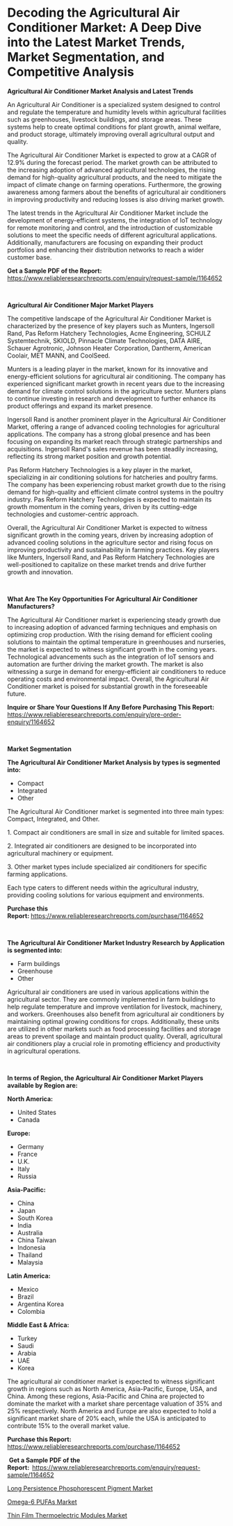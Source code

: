 <p><h1>Decoding the Agricultural Air Conditioner Market: A Deep Dive into the Latest Market Trends, Market Segmentation, and Competitive Analysis</h1></p><p><strong>Agricultural Air Conditioner Market Analysis and Latest Trends</strong></p>
<p><p>An Agricultural Air Conditioner is a specialized system designed to control and regulate the temperature and humidity levels within agricultural facilities such as greenhouses, livestock buildings, and storage areas. These systems help to create optimal conditions for plant growth, animal welfare, and product storage, ultimately improving overall agricultural output and quality.</p><p>The Agricultural Air Conditioner Market is expected to grow at a CAGR of 12.9% during the forecast period. The market growth can be attributed to the increasing adoption of advanced agricultural technologies, the rising demand for high-quality agricultural products, and the need to mitigate the impact of climate change on farming operations. Furthermore, the growing awareness among farmers about the benefits of agricultural air conditioners in improving productivity and reducing losses is also driving market growth.</p><p>The latest trends in the Agricultural Air Conditioner Market include the development of energy-efficient systems, the integration of IoT technology for remote monitoring and control, and the introduction of customizable solutions to meet the specific needs of different agricultural applications. Additionally, manufacturers are focusing on expanding their product portfolios and enhancing their distribution networks to reach a wider customer base.</p></p>
<p><strong>Get a Sample PDF of the Report:&nbsp;</strong> <a href="https://www.reliableresearchreports.com/enquiry/request-sample/1164652">https://www.reliableresearchreports.com/enquiry/request-sample/1164652</a></p>
<p>&nbsp;</p>
<p><strong>Agricultural Air Conditioner Major Market Players</strong></p>
<p><p>The competitive landscape of the Agricultural Air Conditioner Market is characterized by the presence of key players such as Munters, Ingersoll Rand, Pas Reform Hatchery Technologies, Acme Engineering, SCHULZ Systemtechnik, SKIOLD, Pinnacle Climate Technologies, DATA AIRE, Schauer Agrotronic, Johnson Heater Corporation, Dantherm, American Coolair, MET MANN, and CoolSeed.</p><p>Munters is a leading player in the market, known for its innovative and energy-efficient solutions for agricultural air conditioning. The company has experienced significant market growth in recent years due to the increasing demand for climate control solutions in the agriculture sector. Munters plans to continue investing in research and development to further enhance its product offerings and expand its market presence.</p><p>Ingersoll Rand is another prominent player in the Agricultural Air Conditioner Market, offering a range of advanced cooling technologies for agricultural applications. The company has a strong global presence and has been focusing on expanding its market reach through strategic partnerships and acquisitions. Ingersoll Rand's sales revenue has been steadily increasing, reflecting its strong market position and growth potential.</p><p>Pas Reform Hatchery Technologies is a key player in the market, specializing in air conditioning solutions for hatcheries and poultry farms. The company has been experiencing robust market growth due to the rising demand for high-quality and efficient climate control systems in the poultry industry. Pas Reform Hatchery Technologies is expected to maintain its growth momentum in the coming years, driven by its cutting-edge technologies and customer-centric approach.</p><p>Overall, the Agricultural Air Conditioner Market is expected to witness significant growth in the coming years, driven by increasing adoption of advanced cooling solutions in the agriculture sector and rising focus on improving productivity and sustainability in farming practices. Key players like Munters, Ingersoll Rand, and Pas Reform Hatchery Technologies are well-positioned to capitalize on these market trends and drive further growth and innovation.</p></p>
<p>&nbsp;</p>
<p><strong>What Are The Key Opportunities For Agricultural Air Conditioner Manufacturers?</strong></p>
<p><p>The Agricultural Air Conditioner market is experiencing steady growth due to increasing adoption of advanced farming techniques and emphasis on optimizing crop production. With the rising demand for efficient cooling solutions to maintain the optimal temperature in greenhouses and nurseries, the market is expected to witness significant growth in the coming years. Technological advancements such as the integration of IoT sensors and automation are further driving the market growth. The market is also witnessing a surge in demand for energy-efficient air conditioners to reduce operating costs and environmental impact. Overall, the Agricultural Air Conditioner market is poised for substantial growth in the foreseeable future.</p></p>
<p><strong>Inquire or Share Your Questions If Any Before Purchasing This Report:</strong> <a href="https://www.reliableresearchreports.com/enquiry/pre-order-enquiry/1164652">https://www.reliableresearchreports.com/enquiry/pre-order-enquiry/1164652</a></p>
<p>&nbsp;</p>
<p><strong>Market Segmentation</strong></p>
<p><strong>The Agricultural Air Conditioner Market Analysis by types is segmented into:</strong></p>
<p><ul><li>Compact</li><li>Integrated</li><li>Other</li></ul></p>
<p><p>The Agricultural Air Conditioner market is segmented into three main types: Compact, Integrated, and Other. </p><p>1. Compact air conditioners are small in size and suitable for limited spaces.</p><p>2. Integrated air conditioners are designed to be incorporated into agricultural machinery or equipment.</p><p>3. Other market types include specialized air conditioners for specific farming applications.</p><p>Each type caters to different needs within the agricultural industry, providing cooling solutions for various equipment and environments.</p></p>
<p><strong>Purchase this Report:&nbsp;</strong><a href="https://www.reliableresearchreports.com/purchase/1164652">https://www.reliableresearchreports.com/purchase/1164652</a></p>
<p>&nbsp;</p>
<p><strong>The Agricultural Air Conditioner Market Industry Research by Application is segmented into:</strong></p>
<p><ul><li>Farm buildings</li><li>Greenhouse</li><li>Other</li></ul></p>
<p><p>Agricultural air conditioners are used in various applications within the agricultural sector. They are commonly implemented in farm buildings to help regulate temperature and improve ventilation for livestock, machinery, and workers. Greenhouses also benefit from agricultural air conditioners by maintaining optimal growing conditions for crops. Additionally, these units are utilized in other markets such as food processing facilities and storage areas to prevent spoilage and maintain product quality. Overall, agricultural air conditioners play a crucial role in promoting efficiency and productivity in agricultural operations.</p></p>
<p>&nbsp;</p>
<p><strong>In terms of Region, the Agricultural Air Conditioner Market Players available by Region are:</strong></p>
<p>
    <p> <strong> North America: </strong>
        <ul>
            <li>United States</li>
            <li>Canada</li>
        </ul>
        </p> 
    <p> <strong> Europe: </strong>
        <ul>
            <li>Germany</li>
            <li>France</li>
            <li>U.K.</li>
            <li>Italy</li>
            <li>Russia</li>
        </ul>
        </p> 
    <p> <strong> Asia-Pacific: </strong>
        <ul>
            <li>China</li>
            <li>Japan</li>
            <li>South Korea</li>
            <li>India</li>
            <li>Australia</li>
            <li>China Taiwan</li>
            <li>Indonesia</li>
            <li>Thailand</li>
            <li>Malaysia</li>
        </ul>
        </p> 
    <p> <strong> Latin America: </strong>
        <ul>
            <li>Mexico</li>
            <li>Brazil</li>
            <li>Argentina Korea</li>
            <li>Colombia</li>
        </ul>
        </p> 
    <p> <strong> Middle East & Africa: </strong>
        <ul>
            <li>Turkey</li>
            <li>Saudi</li>
            <li>Arabia</li>
            <li>UAE</li>
            <li>Korea</li>
        </ul>
    </p>
    </p>
<p><p>The agricultural air conditioner market is expected to witness significant growth in regions such as North America, Asia-Pacific, Europe, USA, and China. Among these regions, Asia-Pacific and China are projected to dominate the market with a market share percentage valuation of 35% and 25% respectively. North America and Europe are also expected to hold a significant market share of 20% each, while the USA is anticipated to contribute 15% to the overall market value.</p></p>
<p><strong>Purchase this Report: </strong><a href="https://www.reliableresearchreports.com/purchase/1164652">https://www.reliableresearchreports.com/purchase/1164652</a></p>
<p>&nbsp;<strong>Get a Sample PDF of the Report:&nbsp;&nbsp;</strong><a href="https://www.reliableresearchreports.com/enquiry/request-sample/1164652">https://www.reliableresearchreports.com/enquiry/request-sample/1164652</a></p>
<p><strong></strong></p>
<p><p><a href="https://view.publitas.com/reportprime-1/long-persistence-phosphorescent-pigment-market-centers-on-aspects-such-as-market-growth-market-share-market-opportunity-and-projected-forecasts-spanning-from-2024-to-2031/">Long Persistence Phosphorescent Pigment Market</a></p><p><a href="https://view.publitas.com/reportprime-1/omega-6-pufas-market-share-market-new-trends-analysis-report-by-type-by-application-by-end-use-by-region-and-segment-forecasts-2024-2031/">Omega-6 PUFAs Market</a></p><p><a href="https://view.publitas.com/reportprime-1/insights-into-thin-film-thermoelectric-modules-market-size-analysing-market-share-trends-and-growth-from-2024-to-2031/">Thin Film Thermoelectric Modules Market</a></p></p>